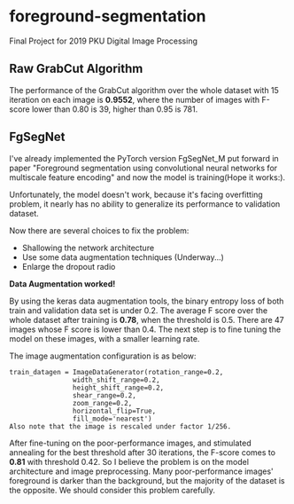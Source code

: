 # foreground-segmentation
Final Project for 2019 PKU Digital Image Processing

## Raw GrabCut Algorithm
The performance of the GrabCut algorithm over the whole dataset with 15 iteration on each image is **0.9552**, where the number of images with F-score lower than 0.80 is 39, higher than 0.95 is 781.

## FgSegNet
I've already implemented the PyTorch version FgSegNet_M put forward in paper "Foreground segmentation using convolutional neural networks for multiscale feature encoding" and now the model is training(Hope it works:).

Unfortunately, the model doesn't work, because it's facing overfitting problem, it nearly has no ability to generalize its performance to validation dataset. 

Now there are several choices to fix the problem:

- Shallowing the network architecture
- Use some data augmentation techniques (Underway...)
- Enlarge the dropout radio

**Data Augmentation worked!**

By using the keras data augmentation tools, the binary entropy loss of both train and validation data set is under 0.2. The average F score over the whole dataset after training is **0.78**, when the threshold is 0.5. There are 47 images whose F score is lower than 0.4. The next step is to fine tuning the model on these images, with a smaller learning rate. 

The image augmentation configuration is as below:
```
train_datagen = ImageDataGenerator(rotation_range=0.2,
                width_shift_range=0.2,
                height_shift_range=0.2,
                shear_range=0.2,
                zoom_range=0.2,
                horizontal_flip=True,
                fill_mode='nearest')
Also note that the image is rescaled under factor 1/256.
```

After fine-tuning on the poor-performance images, and stimulated annealing for the best threshold after 30 iterations, the F-score comes to **0.81** with threshold 0.42. So I believe the problem is on the model architecture and image preprocessing. Many poor-performance images' foreground is darker than the background, but the majority of the dataset is the opposite. We should consider this problem carefully. 

